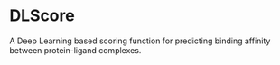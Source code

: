 # DLScore

A Deep Learning based scoring function for predicting binding affinity between protein-ligand complexes.
